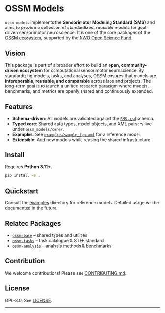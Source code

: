 # OSSM Models

`ossm-models` implements the **Sensorimotor Modeling Standard (SMS)** and aims to provide a collection of standardized, reusable models for goal-driven sensorimotor neuroscience.
It is one of the core packages of the [OSSM ecosystem](https://github.com/ossm-team), supported by the [NWO Open Science Fund](https://www.nwo.nl/en/researchprogrammes/open-science/open-science-fund).


## Vision

This package is part of a broader effort to build an **open, community-driven ecosystem** for computational sensorimotor neuroscience.
By standardizing models, tasks, and analyses, OSSM ensures that models are **interoperable, reusable, and comparable** across labs and projects.
The long-term goal is to launch a unified research paradigm where models, benchmarks, and metrics are openly shared and continuously expanded.


## Features

- **Schema-driven**: All models are validated against the [`SMS.xsd`](./SMS.xsd) schema.
- **Typed core**: Shared data types, model objects, and XML parsers live under `ossm_models/core/`.
- **Examples**: See [`examples/sample_fpn.xml`](./examples/sample_fpn.xml) for a reference model.
- **Extensible**: Add new models while reusing the shared infrastructure.


## Install

Requires **Python 3.11+**.

```bash
pip install -e .
```

## Quickstart

Consult the [examples](./examples/) directory for reference models. Detailed usage will be documented in the future.


## Related Packages

- [`ossm-base`](https://github.com/ossm-team/ossm-base) – shared types and utilities
- [`ossm-tasks`](https://github.com/ossm-team/ossm-tasks) – task catalogue & STEF standard
- [`ossm-analysis`](https://github.com/ossm-team/ossm-analysis) – analysis methods & benchmarks


## Contribution

We welcome contributions! Please see [CONTRIBUTING.md](CONTRIBUTING.md).


## License

GPL-3.0. See [LICENSE](./LICENSE).

---
